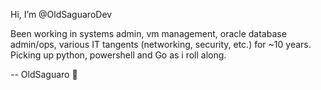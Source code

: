 Hi, I’m @OldSaguaroDev

Been working in systems admin, vm management, oracle database admin/ops, various IT tangents (networking, security, etc.) for ~10 years.
Picking up python, powershell and Go as i roll along. 

-- OldSaguaro 🌵
